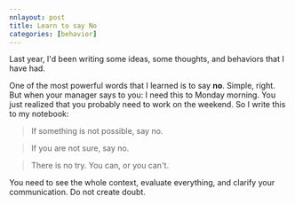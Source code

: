 ```yaml
---
nnlayout: post
title: Learn to say No
categories: [behavior]
---
```


Last year, I'd been writing some ideas, some thoughts, and behaviors that I have had.

One of the most powerful words that I learned is to say **no**. Simple, right. But when your manager says to you: I need this to Monday morning. You just realized that you probably need to work on the weekend. So I write this to my notebook:

> If something is not possible, say no.

> If you are not sure, say no.

> There is no try. You can, or you can't.

You need to see the whole context, evaluate everything, and clarify your communication. Do not create doubt.
